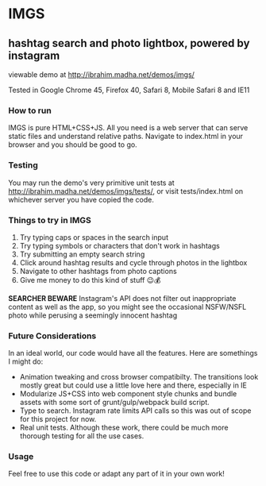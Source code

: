 # IMGS
## hashtag search and photo lightbox, powered by instagram

viewable demo at http://ibrahim.madha.net/demos/imgs/

Tested in Google Chrome 45, Firefox 40, Safari 8, Mobile Safari 8 and IE11

### How to run ###
IMGS is pure HTML+CSS+JS. All you need is a web server that can serve static files and understand relative paths.  Navigate to index.html in your browser and you should be good to go.

### Testing ###
You may run the demo's very primitive unit tests at http://ibrahim.madha.net/demos/imgs/tests/, or visit tests/index.html on whichever server you have copied the code.

### Things to try in IMGS ###
 1. Try typing caps or spaces in the search input
 2. Try typing symbols or characters that don't work in hashtags
 3. Try submitting an empty search string
 4. Click around hashtag results and cycle through photos in the lightbox
 5. Navigate to other hashtags from photo captions
 6. Give me money to do this kind of stuff 😉💰

**SEARCHER BEWARE** Instagram's API does not filter out inappropriate content as well as the app, so you might see the occasional NSFW/NSFL photo while perusing a seemingly innocent hashtag

### Future Considerations ###
In an ideal world, our code would have all the features. Here are somethings I might do:
- Animation tweaking and cross browser compatibilty.  The transitions look mostly great but could use a little love here and there, especially in IE
- Modularize JS+CSS into web component style chunks and bundle assets with some sort of grunt/gulp/webpack build script.
- Type to search.  Instagram rate limits API calls so this was out of scope for this project for now.
- Real unit tests. Although these work, there could be much more thorough testing for all the use cases.

### Usage ###
Feel free to use this code or adapt any part of it in your own work!
